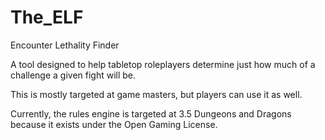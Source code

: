# The_ELF
Encounter
Lethality
Finder

A tool designed to help tabletop roleplayers determine just how much of a challenge a given fight will be. 

This is mostly targeted at game masters, but players can use it as well. 

Currently, the rules engine is targeted at 3.5 Dungeons and Dragons because it exists under the Open Gaming License. 
